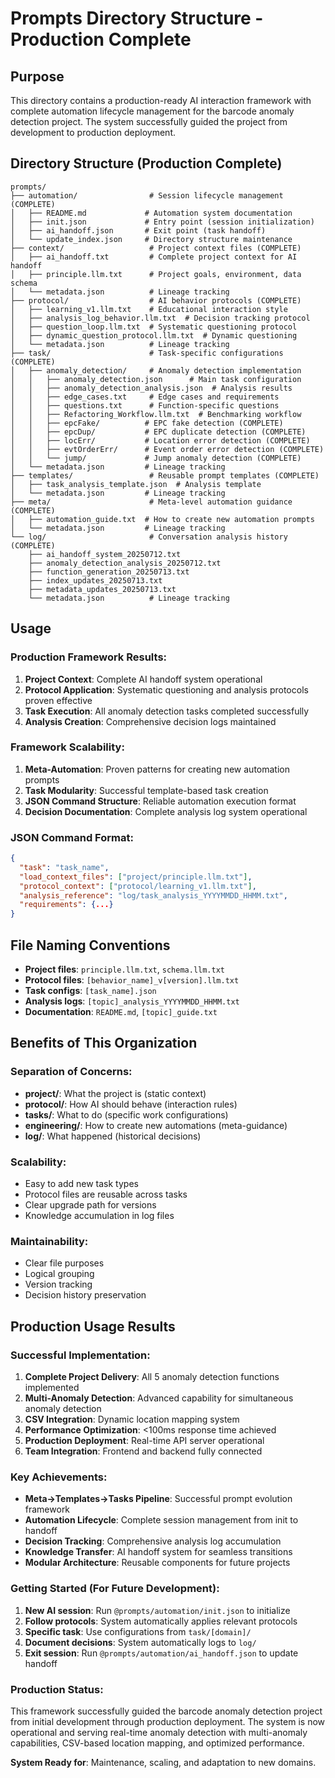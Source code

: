 # Prompts Directory Structure - Production Complete

## Purpose
This directory contains a production-ready AI interaction framework with complete automation lifecycle management for the barcode anomaly detection project. The system successfully guided the project from development to production deployment.

## Directory Structure (Production Complete)

```
prompts/
├── automation/                # Session lifecycle management (COMPLETE)
│   ├── README.md             # Automation system documentation
│   ├── init.json             # Entry point (session initialization)
│   ├── ai_handoff.json       # Exit point (task handoff)
│   └── update_index.json     # Directory structure maintenance
├── context/                   # Project context files (COMPLETE)
│   ├── ai_handoff.txt         # Complete project context for AI handoff
│   ├── principle.llm.txt      # Project goals, environment, data schema
│   └── metadata.json          # Lineage tracking
├── protocol/                  # AI behavior protocols (COMPLETE)
│   ├── learning_v1.llm.txt    # Educational interaction style
│   ├── analysis_log_behavior.llm.txt  # Decision tracking protocol
│   ├── question_loop.llm.txt  # Systematic questioning protocol
│   ├── dynamic_question_protocol.llm.txt  # Dynamic questioning
│   └── metadata.json          # Lineage tracking
├── task/                      # Task-specific configurations (COMPLETE)
│   ├── anomaly_detection/     # Anomaly detection implementation
│   │   ├── anomaly_detection.json      # Main task configuration
│   │   ├── anomaly_detection_analysis.json  # Analysis results
│   │   ├── edge_cases.txt     # Edge cases and requirements
│   │   ├── questions.txt      # Function-specific questions
│   │   ├── Refactoring_Workflow.llm.txt  # Benchmarking workflow
│   │   ├── epcFake/          # EPC fake detection (COMPLETE)
│   │   ├── epcDup/           # EPC duplicate detection (COMPLETE)
│   │   ├── locErr/           # Location error detection (COMPLETE)
│   │   ├── evtOrderErr/      # Event order error detection (COMPLETE)
│   │   └── jump/             # Jump anomaly detection (COMPLETE)
│   └── metadata.json         # Lineage tracking
├── templates/                 # Reusable prompt templates (COMPLETE)
│   ├── task_analysis_template.json  # Analysis template
│   └── metadata.json         # Lineage tracking
├── meta/                      # Meta-level automation guidance (COMPLETE)
│   ├── automation_guide.txt  # How to create new automation prompts
│   └── metadata.json         # Lineage tracking
└── log/                       # Conversation analysis history (COMPLETE)
    ├── ai_handoff_system_20250712.txt
    ├── anomaly_detection_analysis_20250712.txt
    ├── function_generation_20250713.txt
    ├── index_updates_20250713.txt
    ├── metadata_updates_20250713.txt
    └── metadata.json          # Lineage tracking
```

## Usage

### Production Framework Results:
1. **Project Context**: Complete AI handoff system operational
2. **Protocol Application**: Systematic questioning and analysis protocols proven effective
3. **Task Execution**: All anomaly detection tasks completed successfully
4. **Analysis Creation**: Comprehensive decision logs maintained

### Framework Scalability:
1. **Meta-Automation**: Proven patterns for creating new automation prompts
2. **Task Modularity**: Successful template-based task creation
3. **JSON Command Structure**: Reliable automation execution format
4. **Decision Documentation**: Complete analysis log system operational

### JSON Command Format:
```json
{
  "task": "task_name",
  "load_context_files": ["project/principle.llm.txt"],
  "protocol_context": ["protocol/learning_v1.llm.txt"],
  "analysis_reference": "log/task_analysis_YYYYMMDD_HHMM.txt",
  "requirements": {...}
}
```

## File Naming Conventions

- **Project files**: `principle.llm.txt`, `schema.llm.txt`
- **Protocol files**: `[behavior_name]_v[version].llm.txt`
- **Task configs**: `[task_name].json`
- **Analysis logs**: `[topic]_analysis_YYYYMMDD_HHMM.txt`
- **Documentation**: `README.md`, `[topic]_guide.txt`

## Benefits of This Organization

### Separation of Concerns:
- **project/**: What the project is (static context)
- **protocol/**: How AI should behave (interaction rules)
- **tasks/**: What to do (specific work configurations)
- **engineering/**: How to create new automations (meta-guidance)
- **log/**: What happened (historical decisions)

### Scalability:
- Easy to add new task types
- Protocol files are reusable across tasks
- Clear upgrade path for versions
- Knowledge accumulation in log files

### Maintainability:
- Clear file purposes
- Logical grouping
- Version tracking
- Decision history preservation

## Production Usage Results

### Successful Implementation:
1. **Complete Project Delivery**: All 5 anomaly detection functions implemented
2. **Multi-Anomaly Detection**: Advanced capability for simultaneous anomaly detection
3. **CSV Integration**: Dynamic location mapping system
4. **Performance Optimization**: <100ms response time achieved
5. **Production Deployment**: Real-time API server operational
6. **Team Integration**: Frontend and backend fully connected

### Key Achievements:
- **Meta→Templates→Tasks Pipeline**: Successful prompt evolution framework
- **Automation Lifecycle**: Complete session management from init to handoff
- **Decision Tracking**: Comprehensive analysis log accumulation
- **Knowledge Transfer**: AI handoff system for seamless transitions
- **Modular Architecture**: Reusable components for future projects

### Getting Started (For Future Development):
1. **New AI session**: Run `@prompts/automation/init.json` to initialize
2. **Follow protocols**: System automatically applies relevant protocols
3. **Specific task**: Use configurations from `task/[domain]/`
4. **Document decisions**: System automatically logs to `log/`
5. **Exit session**: Run `@prompts/automation/ai_handoff.json` to update handoff

### Production Status:
This framework successfully guided the barcode anomaly detection project from initial development through production deployment. The system is now operational and serving real-time anomaly detection with multi-anomaly capabilities, CSV-based location mapping, and optimized performance.

**System Ready for**: Maintenance, scaling, and adaptation to new domains.